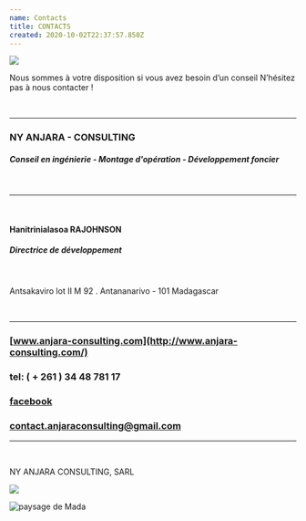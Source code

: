 ```yaml
---
name: Contacts
title: CONTACTS
created: 2020-10-02T22:37:57.850Z
---
```

<div className="container">

<div className="card">

![](/media/img/communities3.jpg)

<div className="card-container contact">
<div className="contact-text">

Nous sommes à votre disposition si vous avez besoin d’un conseil
N’hésitez pas à nous contacter !

<br />

<hr className="ruler"/>

### NY ANJARA - CONSULTING
##### Conseil en ingénierie - Montage d'opération - Développement foncier

<br />

<hr className="ruler"/>
<br />

#### Hanitrinialasoa RAJOHNSON
##### Directrice de développement

<br />

Antsakaviro lot II M 92 . Antananarivo - 101 Madagascar

<br />

<hr className="ruler"/>

### [www.anjara-consulting.com](http://www.anjara-consulting.com/)

### tel: ( + 261 ) 34 48 781 17

### [facebook](https://www.facebook.com/104312498543346/posts/104313358543260/)

### [contact.anjaraconsulting@gmail.com](mailto:contact.anjaraconsulting@gmail.com)

</div>

<hr className="ruler contact-last-ruler"/>

<br />

<div>

<p>NY ANJARA CONSULTING, SARL</p>

![](/media/img/pro4.jpg)

</div>
</div>


<div className="main-body__anjara">

![paysage de Mada](/media/img/anjara.jpg)

</div>

</div>

</div>